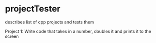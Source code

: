 projectTester
=============

describes list of cpp projects and tests them

Project 1: Write code that takes in a number, doubles it and prints it to the screen